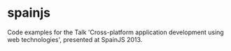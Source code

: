 spainjs
=======

Code examples for the Talk 'Cross-platform application development using web technologies', presented at SpainJS 2013.
